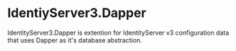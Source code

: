 # IdentiyServer3.Dapper
IdentityServer3.Dapper is extention for IdentityServer v3 configuration data that uses Dapper as it's database abstraction.
